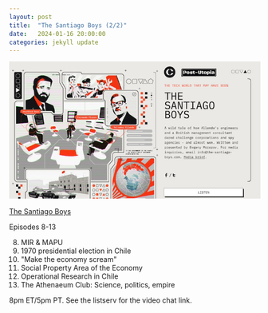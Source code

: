 ```yaml
---
layout: post
title:  "The Santiago Boys (2/2)"
date:   2024-01-16 20:00:00
categories: jekyll update
---
```


<img src="/assets/img/santiagoboys.jpg">

[The Santiago Boys](https://the-santiago-boys.com/episodes)

Episodes 8-13

8. MIR & MAPU
9. 1970 presidential election in Chile
10. "Make the economy scream"
11. Social Property Area of the Economy
12. Operational Research in Chile
13. The Athenaeum Club: Science, politics, empire 

8pm ET/5pm PT. See the listserv for the video chat link. 
